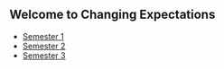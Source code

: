 ## Welcome to Changing Expectations

- [Semester 1](./semester01/)
- [Semester 2](./semester02/)
- [Semester 3](./semester03/)